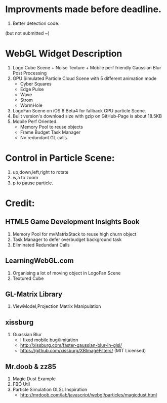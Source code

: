 # Improvments made before deadline.
1. Better detection code.

(but not submitted ~)

# WebGL Widget Description

1. Logo Cube Scene + Noise Texture + Mobile perf friendly Gaussian Blur Post Processing
2. GPU Simulated Particle Cloud Scene with 5 different animation mode
	* Cyber Squares
	* Edge Pulse
	* Wave
	* Strom
	* WormHole
3. LogoFan Scene on iOS 8 Beta4 for fallback GPU particle Scene.
4. Built version's download size with gzip on GitHub-Page is about 18.5KB
5. Mobile Perf Oriented.
	* Memory Pool to reuse objects
	* Frame Budget Task Manager
	* No redundant GL calls.

# Control in Particle Scene:
1. up,down,left,right to rotate
2. w,a to zoom
3. p to pause particle.


# Credit:

## HTML5 Game Development Insights Book
1. Memory Pool for mvMatrixStack to reuse high churn object
2. Task Manager to defer overbudget background task
3. Eliminated Redundant Calls

## LearningWebGL.com
1. Organising a lot of moving object in LogoFan Scene
2. Textured Cube

## GL-Matrix Library
1. ViewModel,Projection Matrix Manipulation

## xissburg
1. Guassian Blur
	* I fixed mobile bug/limitation
	* http://xissburg.com/faster-gaussian-blur-in-glsl/
	* https://github.com/xissburg/XBImageFilters/ (MIT Licensed)

## Mr.doob & zz85
1. Magic Dust Example
2. FBO Util
3. Particle Simulation GLSL Inspiration
	* http://mrdoob.com/lab/javascript/webgl/particles/magicdust.html




